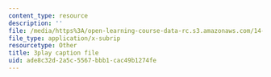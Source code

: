 ```yaml
---
content_type: resource
description: ''
file: /media/https%3A/open-learning-course-data-rc.s3.amazonaws.com/14-01sc-principles-of-microeconomics-fall-2011/ade8c32d2a5c5567bbb1cac49b1274fe_FWkzErtrlIw.vtt
file_type: application/x-subrip
resourcetype: Other
title: 3play caption file
uid: ade8c32d-2a5c-5567-bbb1-cac49b1274fe
---
```

